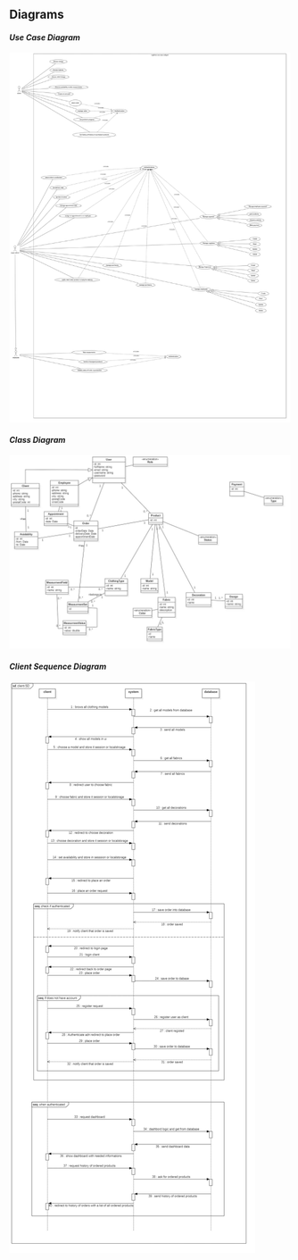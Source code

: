 ## **Diagrams**
#### ***Use Case Diagram***
![Use case uml diagram](./uml/useCase.jpg)
#### ***Class Diagram***
![Use case uml diagram](./uml/class.jpg)

#### ***Client Sequence Diagram***
![Use case uml diagram](./uml/client-sequence.jpg)